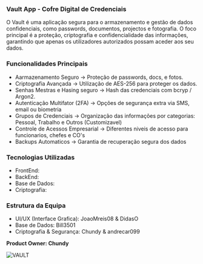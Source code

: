 ### **Vault App - Cofre Digital de Credenciais**

O Vault é uma aplicação segura para o armazenamento e gestão de dados confidenciais, como passwords, documentos, projectos e fotografia. O foco principal é a proteção, criptografia e confidencialidade das informações, garantindo que apenas os utilizadores autorizados possam aceder aos seu dados.

### **Funcionalidades Principais**

- Aarmazenamento Seguro -> Proteção de passwords, docs, e fotos.
- Criptografia Avançada -> Utilização de AES-256 para proteger os dados.
- Senhas Mestras e Hasing seguro -> Hash das credenciais com bcryp / Argon2.
- Autenticação Multifator (2FA) -> Opções de segurança extra via SMS, email ou biometria
- Grupos de Credenciais -> Organização das informações por categorias: Pessoal, Trabalho e Outros (Customizavel)
- Controle de Acessos Empresarial -> Diferentes niveis de acesso para funcionarios, chefes e CO's
- Backups Automaticos -> Garantia de recuperação segura dos dados

### **Tecnologias Utilizadas**

- FrontEnd:
- BackEnd:
- Base de Dados:
- Criptografia:

### **Estrutura da Equipa**

- UI/UX (Interface Grafica): JoaoMreis08 & DidasO
- Base de Dados: Bill3501
- Criptografia & Segurança: Chundy & andrecar099
 
**Product Owner: Chundy**

![VAULT](https://ibb.co/GvgwKBfB)


